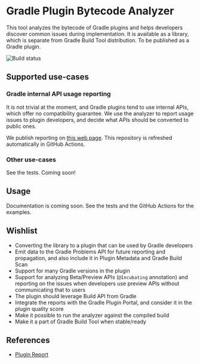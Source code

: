# Gradle Plugin Bytecode Analyzer

This tool analyzes the bytecode of Gradle plugins and
helps developers discover common issues during implementation.
It is available as a library, which is separate from Gradle Build Tool distribution.
To be published as a Gradle plugin.

![Build status](https://github.com/lptr/gradle-plugin-analyzer/actions/workflows/build-gradle-project.yml/badge.svg)

## Supported use-cases

### Gradle internal API usage reporting

It is not trivial at the moment, and Gradle plugins tend to use internal APIs, which offer no compatibility guarantee.
We use the analyzer to report usage issues to plugin developers,
and decide what APIs should be converted to public ones.

We publish reporting on [this web page](https://gradle.github.io/gradle-plugin-analyzer/).
This repository is refreshed automatically in GitHub Actions.

### Other use-cases

See the tests. Coming soon!

## Usage

Documentation is coming soon.
See the tests and the GitHub Actions for the examples.

## Wishlist

- Converting the library to a plugin that can be used by Gradle developers
- Emit data to the Gradle Problems API for future reporting and propagation,
  and also include it in Plugin Metadata and Gradle Build Scan
- Support for many Gradle versions in the plugin
- Support for analyzing Beta/Preview APIs (`@Incubating` annotation)
  and reporting on the issues when
  developers use preview APIs without communicating that to users
- The plugin should leverage Build API from Gradle
- Integrate the reports with the Gradle Plugin Portal,
  and consider it in the plugin quality score
- Make it possible to run the analyzer against the compiled build
- Make it a part of Gradle Build Tool when stable/ready

## References

- [Plugin Report](https://gradle.github.io/gradle-plugin-analyzer/)
